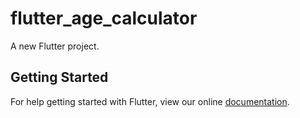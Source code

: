 # flutter_age_calculator

A new Flutter project.

## Getting Started

For help getting started with Flutter, view our online
[documentation](https://flutter.io/).
